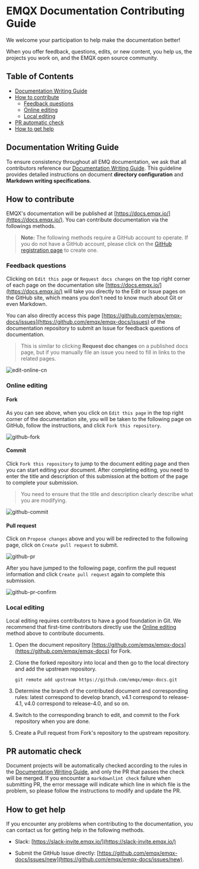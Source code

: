 # EMQX Documentation Contributing Guide

We welcome your participation to help make the documentation better!

When you offer feedback, questions, edits, or new content, you help us, the projects you work on, and the EMQX open source community.


## Table of Contents

- [Documentation Writing Guide](#documentation-writing-guide)
- [How to contribute](#how-to-contribute)
  - [Feedback questions](#feedback-questions)
  - [Online editing](#online-editing)
  - [Local editing](#local-editing)
- [PR automatic check](#pr-automatic-check)
- [How to get help](#how-to-get-help)


## Documentation Writing Guide

To ensure consistency throughout all EMQ documentation, we ask that all contributors reference our [Documentation Writing Guide](./DOCS-WRITING-GUIDE-EN.md). This guideline provides detailed instructions on document **directory configuration** and **Markdown writing specifications**.


## How to contribute

EMQX's documentation will be published at [https://docs.emqx.io/](https://docs.emqx.io/). You can contribute documentation via the followings methods.

> **Note:** The following methods require a GitHub account to operate. If you do not have a GitHub account, please click on the [GitHub registration page](https://github.com/join) to create one.

### Feedback questions

Clicking on `Edit this page` or `Request docs changes` on the top right corner of each page on the documentation site [https://docs.emqx.io/](https://docs.emqx.io/) will take you directly to the Edit or Issue pages on the GitHub site, which means you don't need to know much about Git or even Markdown.

You can also directly access this page [https://github.com/emqx/emqx-docs/issues](https://github.com/emqx/emqx-docs/issues) of the documentation repository to submit an Issue for feedback questions of documentation.

> This is similar to clicking **Request doc changes** on a published docs page, but if you manually file an issue you need to fill in links to the related pages.

![edit-online-cn](./assets/edit-online-en.jpg)

### Online editing

#### Fork

As you can see above, when you click on `Edit this page` in the top right corner of the documentation site, you will be taken to the following page on GitHub, follow the instructions, and click `Fork this repository`.

![github-fork](./assets/github-fork.jpg)

#### Commit

Click `Fork this repository` to jump to the document editing page and then you can start editing your document. After completing editing, you need to enter the title and description of this submission at the bottom of the page to complete your submission.

> You need to ensure that the title and description clearly describe what you are modifying.

![github-commit](./assets/github-commit.jpg)

#### Pull request

Click on `Propose changes` above and you will be redirected to the following page, click on `Create pull request` to submit.

![github-pr](./assets/github-pr.jpg)

After you have jumped to the following page, confirm the pull request information and click `Create pull request` again to complete this submission.

![github-pr-confirm](./assets/github-pr-confirm.jpg)

### Local editing

Local editing requires contributors to have a good foundation in Git. We recommend that first-time contributors directly use the [Online editing](#online-editing) method above to contribute documents.

1. Open the document repository [https://github.com/emqx/emqx-docs](https://github.com/emqx/emqx-docs) for Fork.

2. Clone the forked repository into local and then go to the local directory and add the upstream repository.

   ```
   git remote add upstream https://github.com/emqx/emqx-docs.git
   ```

3. Determine the branch of the contributed document and corresponding rules: latest correspond to develop branch, v4.1 correspond to release-4.1, v4.0 correspond to release-4.0, and so on.

4. Switch to the corresponding branch to edit, and commit to the Fork repository when you are done.

5. Create a Pull request from Fork's repository to the upstream repository.


## PR automatic check

Document projects will be automatically checked according to the rules in the [Documentation Writing Guide](./DOCS-WRITING-GUIDE-EN.md), and only the PR that passes the check will be merged. If you encounter a `markdownlint check` failure when submitting PR, the error message will indicate which line in which file is the problem, so please follow the instructions to modify and update the PR.


## How to get help

If you encounter any problems when contributing to the documentation, you can contact us for getting help in the following methods.

- Slack: [https://slack-invite.emqx.io/](https://slack-invite.emqx.io/)

- Submit the GitHub Issue directly: [https://github.com/emqx/emqx-docs/issues/new](https://github.com/emqx/emqx-docs/issues/new).

